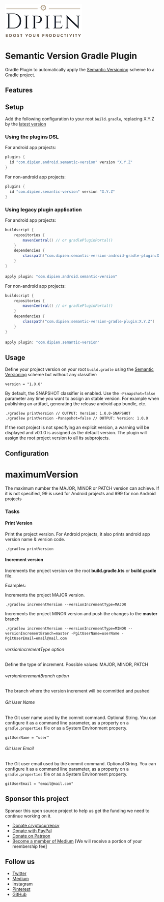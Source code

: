 [![Dipien](https://raw.githubusercontent.com/dipien/dipien-component-builder/master/.github/dipien_logo.png)](http://www.dipien.com)

# Semantic Version Gradle Plugin

Gradle Plugin to automatically apply the [Semantic Versioning](https://semver.org/) scheme to a Gradle project.

## Features

## Setup

Add the following configuration to your root `build.gradle`, replacing X.Y.Z by the [latest version](https://github.com/dipien/semantic-version-gradle-plugin/releases/latest)

### Using the plugins DSL

For android app projects:
```groovy
plugins {
  id "com.dipien.android.semantic-version" version "X.Y.Z"
}
```

For non-android app projects:

```groovy
plugins {
  id "com.dipien.semantic-version" version "X.Y.Z"
}
```

### Using legacy plugin application

For android app projects:

```groovy
buildscript {
    repositories {
        mavenCentral() // or gradlePluginPortal()
    }
    dependencies {
        classpath("com.dipien:semantic-version-android-gradle-plugin:X.Y.Z")
    }
}
    
apply plugin: "com.dipien.android.semantic-version"
```

For non-android app projects:

```groovy
buildscript {
    repositories {
        mavenCentral() // or gradlePluginPortal()
    }
    dependencies {
        classpath("com.dipien:semantic-version-gradle-plugin:X.Y.Z")
    }
}
    
apply plugin: "com.dipien.semantic-version"
```

## Usage

Define your project version on your root `build.gradle` using the  [Semantic Versioning](https://semver.org/) scheme but without any classifier:

    version = "1.0.0"

By default, the SNAPSHOT classifier is enabled. Use the `-Psnapshot=false` parameter any time you want to assign an stable version. For example when publishing an artifact, generating the release android app bundle, etc.
```
./gradlew printVersion // OUTPUT: Version: 1.0.0-SNAPSHOT
./gradlew printVersion -Psnapshot=false // OUTPUT: Version: 1.0.0
```
If the root project is not specifying an explicit version, a warning will be displayed and v0.1.0 is assigned as the default version.
The plugin will assign the root project version to all its subprojects.

## Configuration

# maximumVersion

The maximum number the MAJOR, MINOR or PATCH version can achieve. 
If it is not specified, 99 is used for Android projects and 999 for non Android projects



### Tasks

#### Print Version
Print the project version. For Android projects, it also prints android app version name & version code.

```
./gradlew printVersion
```

#### Increment version
Increments the project version on the root **build.gradle.kts** or **build.gradle** file.

Examples:

Increments the project MAJOR version.
```
./gradlew incrementVersion --versionIncrementType=MAJOR
```

Increments the project MINOR version and push the changes to the **master** branch

```
./gradlew incrementVersion --versionIncrementType=MINOR --versionIncrementBranch=master -PgitUserName=userName -PgitUserEmail=email@mail.com
```

###### versionIncrementType option

Define the type of increment. Possible values: MAJOR, MINOR, PATCH

###### versionIncrementBranch option

The branch where the version increment will be committed and pushed

###### Git User Name

The Git user name used by the commit command. Optional String. 
You can configure it as a command line parameter, as a property on a `gradle.properties` file or as a System Environment property.

    gitUserName = "user"
    
###### Git User Email

The Git user email used by the commit command. Optional String.
You can configure it as a command line parameter, as a property on a `gradle.properties` file or as a System Environment property.

    gitUserEmail = "email@mail.com"

## Sponsor this project

Sponsor this open source project to help us get the funding we need to continue working on it.

* [Donate cryptocurrency](http://coinbase.dipien.com/)
* [Donate with PayPal](http://paypal.dipien.com/)
* [Donate on Patreon](http://patreon.dipien.com/)
* [Become a member of Medium](https://maxirosson.medium.com/membership) [We will receive a portion of your membership fee]

## Follow us
* [Twitter](http://twitter.dipien.com)
* [Medium](http://medium.dipien.com)
* [Instagram](http://instagram.dipien.com)
* [Pinterest](http://pinterest.dipien.com)
* [GitHub](http://github.dipien.com)
